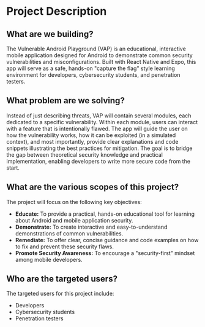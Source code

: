 # Project Description

## What are we building?

The Vulnerable Android Playground (VAP) is an educational, interactive mobile application designed for Android to demonstrate common security vulnerabilities and misconfigurations. Built with React Native and Expo, this app will serve as a safe, hands-on "capture the flag" style learning environment for developers, cybersecurity students, and penetration testers.

## What problem are we solving?

Instead of just describing threats, VAP will contain several modules, each dedicated to a specific vulnerability. Within each module, users can interact with a feature that is intentionally flawed. The app will guide the user on how the vulnerability works, how it can be exploited (in a simulated context), and most importantly, provide clear explanations and code snippets illustrating the best practices for mitigation. The goal is to bridge the gap between theoretical security knowledge and practical implementation, enabling developers to write more secure code from the start.

## What are the various scopes of this project?

The project will focus on the following key objectives:

- **Educate:** To provide a practical, hands-on educational tool for learning about Android and mobile application security.
- **Demonstrate:** To create interactive and easy-to-understand demonstrations of common vulnerabilities.
- **Remediate:** To offer clear, concise guidance and code examples on how to fix and prevent these security flaws.
- **Promote Security Awareness:** To encourage a "security-first" mindset among mobile developers.

## Who are the targeted users?

The targeted users for this project include:

- Developers
- Cybersecurity students
- Penetration testers
